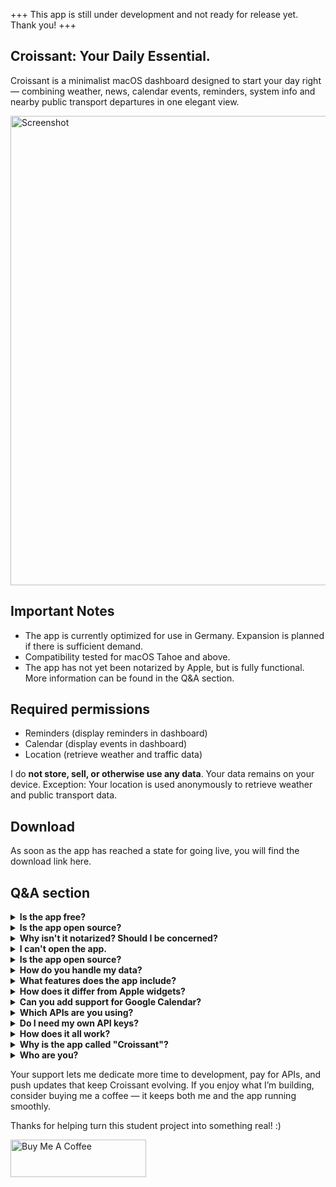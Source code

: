 +++ This app is still under development and not ready for release yet. Thank you! +++

## Croissant: Your Daily Essential.

Croissant is a minimalist macOS dashboard designed to start your day right — combining weather, news, calendar events, reminders, system info and nearby public transport departures in one elegant view.

<img width="870" height="751" alt="Screenshot" src="https://github.com/user-attachments/assets/89f4e92a-4b76-4bbe-a180-775a1b43c460" />

## Important Notes
- The app is currently optimized for use in Germany. Expansion is planned if there is sufficient demand.
- Compatibility tested for macOS Tahoe and above.
- The app has not yet been notarized by Apple, but is fully functional. More information can be found in the Q&A section.

## Required permissions
- Reminders (display reminders in dashboard)
- Calendar (display events in dashboard)
- Location (retrieve weather and traffic data)

I do **not store, sell, or otherwise use any data**. Your data remains on your device. Exception: Your location is used anonymously to retrieve weather and public transport data. 

## Download
As soon as the app has reached a state for going live, you will find the download link here.

## Q&A section
<details>
<summary><strong>Is the app free?</strong></summary>
Yes, the app is completely free and open source. You don't need your own API keys either, as I provide them for you myself. Of course, I would appreciate a small contribution via Buy Me a Coffee :)
  
  <a href="https://www.buymeacoffee.com/frederik.m" target="_blank"><img src="https://cdn.buymeacoffee.com/buttons/v2/default-yellow.png" alt="Buy Me A Coffee" style="height: 60px !important;width: 217px !important;" ></a>
</details>


<details>
<summary><strong>Is the app open source?</strong></summary>
Yes, you are welcome to look at the code and contribute if you want. Everything can be found on GitHub.
</details>

<details>
<summary><strong>Why isn't it notarized? Should I be concerned?</strong></summary>
Apple requires a subscription model for developers for notarization. However, as a student, I only program free apps for the community, so it's not worth it for me. I understand if you have concerns, but you don't need to worry. The code is open source and accessible to everyone. Feel free to take a look and see for yourself, or help me with development :)
</details>

<details>
<summary><strong>I can't open the app.</strong></summary>
This is because the app is not (yet) notarized (see the previous question). Proceed as follows:
  
1. On your Mac, choose Apple menu > System Settings, then click Privacy & Security  in the sidebar. (You may need to scroll down.)
2. Go to Security, then click Open.
3. Click Open Anyway. This button is available for about an hour after you try to open the app.
4. Enter your login password, then click OK.

</details>

<details>
<summary><strong>Is the app open source?</strong></summary>
Yes, you are welcome to look at the code and contribute if you want. Everything can be found on GitHub.
</details>

<details>
<summary><strong>How do you handle my data?</strong></summary>
I do not store, sell, or otherwise use any data. Your data remains on your device. Exception: Your location is used anonymously to retrieve weather and public transport data. 
</details>

<details>
<summary><strong>What features does the app include?</strong></summary>
In its current version, the app has six tiles that can be freely selected and arranged: calendar, reminders, weather, departure times from nearby stops, headlines from various news portals, and system information. It also includes smaller features such as a low power indicator and various personalization options. The app is still in beta, but more is planned, e.g., the integration of stock values.
</details>

<details>
<summary><strong>How does it differ from Apple widgets?</strong></summary>
The widgets you can use on the desktop are quite basic, limited in their functionality, and less interactive. Croissant offers a more unified approach with an all-in-one solution that I can expand according to my own ideas.
</details>

<details>
<summary><strong>Can you add support for Google Calendar?</strong></summary>
I don't have any plans to do so at the moment. A fairly simple workaround is to integrate Google Calendar into Apple's Calendar app, which will then automatically load events into Croissant. If you have any further suggestions, please feel free to send me an email using the feedback button in the app.
</details>

<details>
<summary><strong>Which APIs are you using?</strong></summary>

  - v6.db.transport.rest (Deutsche Bahn AG)
  - api.weatherapi.com/v1/forecast.json (Weather API)
  - api.github.com/repos/Frobotics-dev/Croissant/releases (Check for updates)
  - RSS-Feeds (News and headlines)
  - (coming soon) generativelanguage.googleapis.com/v1beta/models/gemini-2.5-flash:generateContent (Google Gemini)
    
</details>

<details>
<summary><strong>Do I need my own API keys?</strong></summary>
No, you don't.
</details>

<details>
<summary><strong>How does it all work?</strong></summary>
In addition to the pure programming of logic and user interface, this app also calls external databases on servers. 
  Cloudflare therefore acts as an intermediary “worker” between the macOS app and the Weather API to protect my API key. Clouflare then executes the Get call in a protected manner and passes the JSON to the app.
The Transit API, which is provided by a team of open source developers and processes and makes available data from the Deutsche Bahn API, works in a similar way.
</details>

<details>
<summary><strong>Why is the app called "Croissant"?</strong></summary>
For me, the app is part of my daily morning routine, just like a good croissant is part of breakfast in France. With this in mind, the app gives me a briefing on the day ahead while I enjoy a cup of coffee and, ideally, a croissant: What meetings do I have today? What's happening in the world? When does the next bus to university leave?
</details>

<details>
<summary><strong>Who are you?</strong></summary>
My name is Frederik, I am the developer of the “Croissant” app and I study industrial engineering. On my free evenings, I like to try my hand at Xcode and build apps that I would like to have myself. Since I don't want to make any financial profit from this, I make my apps available to the general public free of charge. Nevertheless, I would of course be very happy to receive a coffee (or a croissant...) to dedicate more time to development, pay for APIs, and push updates that keep Croissant evolving. Thank you!

  You can contact me anytime via the feedback button inside the app settings.
</details>

Your support lets me dedicate more time to development, pay for APIs, and push updates that keep Croissant evolving. If you enjoy what I’m building, consider buying me a coffee — it keeps both me and the app running smoothly.

Thanks for helping turn this student project into something real! :)

<a href="https://www.buymeacoffee.com/frederik.m" target="_blank"><img src="https://cdn.buymeacoffee.com/buttons/v2/default-yellow.png" alt="Buy Me A Coffee" style="height: 60px !important;width: 217px !important;" ></a>

<!--![AppIcon](https://github.com/user-attachments/assets/ccb8e6de-ef71-4ae5-ac51-63d4d82a8404)-->
